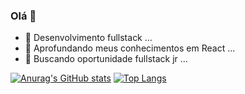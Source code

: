 ### Olá 👋

- 🔭 Desenvolvimento fullstack  ...
- 🌱 Aprofundando meus conhecimentos em React ...
- 👯 Buscando oportunidade fullstack jr ...

[![Anurag's GitHub stats](https://github-readme-stats.vercel.app/api?username=felipehdev)](https://github.com/felipehdev/github-readme-stats) 
[![Top Langs](https://github-readme-stats.vercel.app/api/top-langs/?username=felipehdev)](https://github.com/felipehdev/github-readme-stats)


